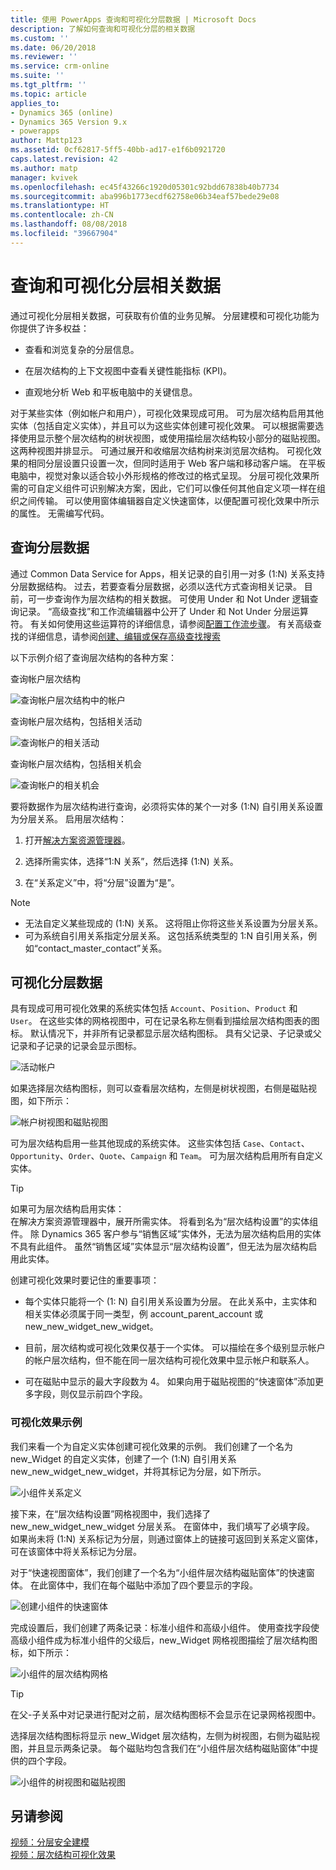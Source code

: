 ```yaml
---
title: 使用 PowerApps 查询和可视化分层数据 | Microsoft Docs
description: 了解如何查询和可视化分层的相关数据
ms.custom: ''
ms.date: 06/20/2018
ms.reviewer: ''
ms.service: crm-online
ms.suite: ''
ms.tgt_pltfrm: ''
ms.topic: article
applies_to:
- Dynamics 365 (online)
- Dynamics 365 Version 9.x
- powerapps
author: Mattp123
ms.assetid: 0cf62817-5ff5-40bb-ad17-e1f6b0921720
caps.latest.revision: 42
ms.author: matp
manager: kvivek
ms.openlocfilehash: ec45f43266c1920d05301c92bdd67838b40b7734
ms.sourcegitcommit: aba996b1773ecdf62758e06b34eaf57bede29e08
ms.translationtype: HT
ms.contentlocale: zh-CN
ms.lasthandoff: 08/08/2018
ms.locfileid: "39667904"
---
```

# <a name="query-and-visualize-hierarchically-related-data"></a>查询和可视化分层相关数据

通过可视化分层相关数据，可获取有价值的业务见解。 分层建模和可视化功能为你提供了许多权益：  
  
-   查看和浏览复杂的分层信息。  
  
-   在层次结构的上下文视图中查看关键性能指标 (KPI)。  
  
-   直观地分析 Web 和平板电脑中的关键信息。  
  
对于某些实体（例如帐户和用户），可视化效果现成可用。 可为层次结构启用其他实体（包括自定义实体），并且可以为这些实体创建可视化效果。 可以根据需要选择使用显示整个层次结构的树状视图，或使用描绘层次结构较小部分的磁贴视图。 这两种视图并排显示。 可通过展开和收缩层次结构树来浏览层次结构。 可视化效果的相同分层设置只设置一次，但同时适用于 Web 客户端和移动客户端。 在平板电脑中，视觉对象以适合较小外形规格的修改过的格式呈现。 分层可视化效果所需的可自定义组件可识别解决方案，因此，它们可以像任何其他自定义项一样在组织之间传输。 可以使用窗体编辑器自定义快速窗体，以便配置可视化效果中所示的属性。 无需编写代码。  
  
<a name="BKMK_Querydata"></a>   
## <a name="query-hierarchical-data"></a>查询分层数据  
 通过 Common Data Service for Apps，相关记录的自引用一对多 (1:N) 关系支持分层数据结构。 过去，若要查看分层数据，必须以迭代方式查询相关记录。 目前，可一步查询作为层次结构的相关数据。 可使用 Under 和 Not Under 逻辑查询记录。 “高级查找”和工作流编辑器中公开了 Under 和 Not Under 分层运算符。 有关如何使用这些运算符的详细信息，请参阅[配置工作流步骤](/flow/configure-workflow-steps)。 有关高级查找的详细信息，请参阅[创建、编辑或保存高级查找搜索](https://docs.microsoft.com/dynamics365/customer-engagement/basics/save-advanced-find-search)  
  
 以下示例介绍了查询层次结构的各种方案：  
  
 查询帐户层次结构  
  
 ![查询帐户层次结构中的帐户](media/query-accounts.png "Query accounts in the account hierarchy")  
  
 查询帐户层次结构，包括相关活动  
  
 ![查询帐户的相关活动](media/query-account-related-activities.png "Query account's related activities")  
  
 查询帐户层次结构，包括相关机会  
  
 ![查询帐户的相关机会](media/query-account-related-opportunities.png "Query account's related opportunities")  
  
 要将数据作为层次结构进行查询，必须将实体的某个一对多 (1:N) 自引用关系设置为分层关系。 启用层次结构：  
  
1.  打开[解决方案资源管理器](../model-driven-apps/advanced-navigation.md#solution-explorer)。 
  
2.  选择所需实体，选择“1:N 关系”，然后选择 (1:N) 关系。 

3.  在“关系定义”中，将“分层”设置为“是”。  
  
> [!NOTE]
> - 无法自定义某些现成的 (1:N) 关系。 这将阻止你将这些关系设置为分层关系。  
> - 可为系统自引用关系指定分层关系。 这包括系统类型的 1:N 自引用关系，例如“contact_master_contact”关系。  
  
<a name="BKMK_Visualizedata"></a>   
## <a name="visualize-hierarchical-data"></a>可视化分层数据  
 具有现成可用可视化效果的系统实体包括 `Account`、`Position`、`Product` 和 `User`。 在这些实体的网格视图中，可在记录名称左侧看到描绘层次结构图表的图标。 默认情况下，并非所有记录都显示层次结构图标。 具有父记录、子记录或父记录和子记录的记录会显示图标。  
  
 ![活动帐户](media/cust-hs-active-account.png "Active accounts")  
  
 如果选择层次结构图标，则可以查看层次结构，左侧是树状视图，右侧是磁贴视图，如下所示：  
  
 ![帐户树视图和磁贴视图](media/hierachy-security-accounts-tile-view.png "Account tree and tile view")  
  
 可为层次结构启用一些其他现成的系统实体。 这些实体包括 `Case`、`Contact`、`Opportunity`、`Order`、`Quote`、`Campaign` 和 `Team`。 可为层次结构启用所有自定义实体。  
  
> [!TIP]
>  如果可为层次结构启用实体：  
>  在解决方案资源管理器中，展开所需实体。 将看到名为“层次结构设置”的实体组件。 除 Dynamics 365 客户参与“销售区域”实体外，无法为层次结构启用的实体不具有此组件。 虽然“销售区域”实体显示“层次结构设置”，但无法为层次结构启用此实体。  
  
 创建可视化效果时要记住的重要事项：  
  
-   每个实体只能将一个 (1: N) 自引用关系设置为分层。 在此关系中，主实体和相关实体必须属于同一类型，例 account_parent_account 或 new_new_widget_new_widget。  
  
-   目前，层次结构或可视化效果仅基于一个实体。 可以描绘在多个级别显示帐户的帐户层次结构，但不能在同一层次结构可视化效果中显示帐户和联系人。  
  
-   可在磁贴中显示的最大字段数为 4。 如果向用于磁贴视图的“快速窗体”添加更多字段，则仅显示前四个字段。  
  
### <a name="visualization-example"></a>可视化效果示例  
 我们来看一个为自定义实体创建可视化效果的示例。 我们创建了一个名为 new_Widget 的自定义实体，创建了一个 (1:N) 自引用关系 new_new_widget_new_widget，并将其标记为分层，如下所示。  
  
 ![小组件关系定义](media/widget-relationship-definition.png "Widget relationship definition")  
  
 接下来，在“层次结构设置”网格视图中，我们选择了 new_new_widget_new_widget 分层关系。 在窗体中，我们填写了必填字段。 如果尚未将 (1:N) 关系标记为分层，则通过窗体上的链接可返回到关系定义窗体，可在该窗体中将关系标记为分层。  
  
 对于“快速视图窗体”，我们创建了一个名为“小组件层次结构磁贴窗体”的快速窗体。 在此窗体中，我们在每个磁贴中添加了四个要显示的字段。  
  
 ![创建小组件的快速窗体](media/create-quickf-orm.png "Create quick form for widget")  
  
 完成设置后，我们创建了两条记录：标准小组件和高级小组件。 使用查找字段使高级小组件成为标准小组件的父级后，new_Widget 网格视图描绘了层次结构图标，如下所示：  
  
 ![小组件的层次结构网格](media/widget-hierarchy-grid.png "Widget's hierarchy grid")  
  
> [!TIP]
>  在父-子关系中对记录进行配对之前，层次结构图标不会显示在记录网格视图中。  
  
 选择层次结构图标将显示 new_Widget 层次结构，左侧为树视图，右侧为磁贴视图，并且显示两条记录。 每个磁贴均包含我们在“小组件层次结构磁贴窗体”中提供的四个字段。  
  
 ![小组件的树视图和磁贴视图](media/widget-tree-tiles.png "Widget's tree and tiles views")  
  
## <a name="see-also"></a>另请参阅  
 [视频：分层安全建模](http://www.youtube.com/watch?v=kx5So32DrCo&index=10&list=PLC3591A8FE4ADBE07)   
 [视频：层次结构可视化效果](http://www.youtube.com/watch?v=_dGBE6icLNw&index=9&list=PLC3591A8FE4ADBE07)
